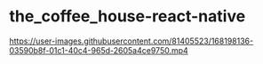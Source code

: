 # the_coffee_house-react-native

https://user-images.githubusercontent.com/81405523/168198136-03590b8f-01c1-40c4-965d-2605a4ce9750.mp4

<!-- [![Watch the video](https://i.imgur.com/vKb2F1B.png)](https://youtu.be/vt5fpE0bzSY) -->
